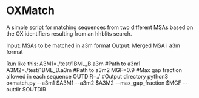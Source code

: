 # OXMatch
A simple script for matching sequences from two different MSAs based on the OX identifiers resulting from an hhblits search.

Input: MSAs to be matched in a3m format
Output: Merged MSA i a3m format

Run like this:
A3M1=./test/1BML_B.a3m #Path to a3m1
A3M2=./test/1BML_D.a3m #Path to a3m2
MGF=0.9 #Max gap fraction allowed in each sequence
OUTDIR=./ #Output directory
python3 oxmatch.py --a3m1 $A3M1 --a3m2 $A3M2 --max_gap_fraction $MGF --outdir $OUTDIR
